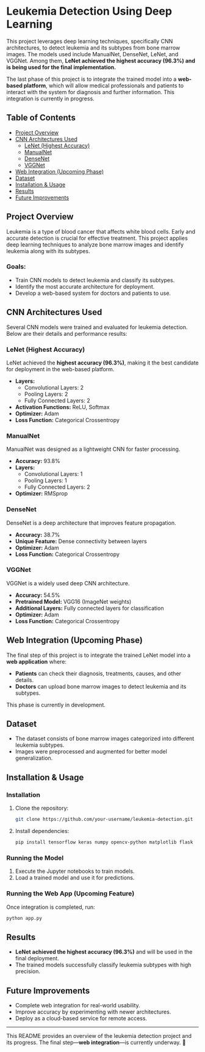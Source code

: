 # Leukemia Detection Using Deep Learning

This project leverages deep learning techniques, specifically CNN architectures, to detect leukemia and its subtypes from bone marrow images. The models used include ManualNet, DenseNet, LeNet, and VGGNet. Among them, **LeNet achieved the highest accuracy (96.3%) and is being used for the final implementation.**

The last phase of this project is to integrate the trained model into a **web-based platform**, which will allow medical professionals and patients to interact with the system for diagnosis and further information. This integration is currently in progress.

## Table of Contents
- [Project Overview](#project-overview)
- [CNN Architectures Used](#cnn-architectures-used)
  - [LeNet (Highest Accuracy)](#lenet-highest-accuracy)
  - [ManualNet](#manualnet)
  - [DenseNet](#densenet)
  - [VGGNet](#vggnet)
- [Web Integration (Upcoming Phase)](#web-integration-upcoming-phase)
- [Dataset](#dataset)
- [Installation & Usage](#installation--usage)
- [Results](#results)
- [Future Improvements](#future-improvements)

## Project Overview
Leukemia is a type of blood cancer that affects white blood cells. Early and accurate detection is crucial for effective treatment. This project applies deep learning techniques to analyze bone marrow images and identify leukemia along with its subtypes.

### Goals:
- Train CNN models to detect leukemia and classify its subtypes.
- Identify the most accurate architecture for deployment.
- Develop a web-based system for doctors and patients to use.

## CNN Architectures Used
Several CNN models were trained and evaluated for leukemia detection. Below are their details and performance results:

### LeNet (Highest Accuracy)
LeNet achieved the **highest accuracy (96.3%)**, making it the best candidate for deployment in the web-based platform.
- **Layers:**
  - Convolutional Layers: 2
  - Pooling Layers: 2
  - Fully Connected Layers: 2
- **Activation Functions:** ReLU, Softmax
- **Optimizer:** Adam
- **Loss Function:** Categorical Crossentropy

### ManualNet
ManualNet was designed as a lightweight CNN for faster processing.
- **Accuracy:** 93.8%
- **Layers:**
  - Convolutional Layers: 1
  - Pooling Layers: 1
  - Fully Connected Layers: 2
- **Optimizer:** RMSprop

### DenseNet
DenseNet is a deep architecture that improves feature propagation.
- **Accuracy:** 38.7%
- **Unique Feature:** Dense connectivity between layers
- **Optimizer:** Adam
- **Loss Function:** Categorical Crossentropy

### VGGNet
VGGNet is a widely used deep CNN architecture.
- **Accuracy:** 54.5%
- **Pretrained Model:** VGG16 (ImageNet weights)
- **Additional Layers:** Fully connected layers for classification
- **Optimizer:** Adam
- **Loss Function:** Categorical Crossentropy

## Web Integration (Upcoming Phase)
The final step of this project is to integrate the trained LeNet model into a **web application** where:
- **Patients** can check their diagnosis, treatments, causes, and other details.
- **Doctors** can upload bone marrow images to detect leukemia and its subtypes.

This phase is currently in development.

## Dataset
- The dataset consists of bone marrow images categorized into different leukemia subtypes.
- Images were preprocessed and augmented for better model generalization.

## Installation & Usage
### Installation
1. Clone the repository:
   ```sh
   git clone https://github.com/your-username/leukemia-detection.git
   ```
2. Install dependencies:
   ```sh
   pip install tensorflow keras numpy opencv-python matplotlib flask
   ```

### Running the Model
1. Execute the Jupyter notebooks to train models.
2. Load a trained model and use it for predictions.

### Running the Web App (Upcoming Feature)
Once integration is completed, run:
```sh
python app.py
```

## Results
- **LeNet achieved the highest accuracy (96.3%)** and will be used in the final deployment.
- The trained models successfully classify leukemia subtypes with high precision.

## Future Improvements
- Complete web integration for real-world usability.
- Improve accuracy by experimenting with newer architectures.
- Deploy as a cloud-based service for remote access.

---
This README provides an overview of the leukemia detection project and its progress. The final step—**web integration**—is currently underway. 🚀

